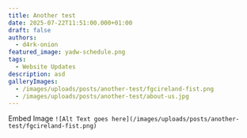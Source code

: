 ```yaml
---
title: Another test
date: 2025-07-22T11:51:00.000+01:00
draft: false
authors:
  - d4rk-onion
featured_image: yadw-schedule.png
tags:
  - Website Updates
description: asd
galleryImages:
  - /images/uploads/posts/another-test/fgcireland-fist.png
  - /images/uploads/posts/another-test/about-us.jpg
---
```

Embed Image
`![Alt Text goes here](/images/uploads/posts/another-test/fgcireland-fist.png)`
